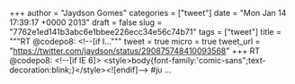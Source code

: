 
+++
author = "Jaydson Gomes"
categories = ["tweet"]
date = "Mon Jan 14 17:39:17 +0000 2013"
draft = false
slug = "7762e1ed141b3abc6e1bbee226ecc34e56c74b71"
tags = ["tweet"]
title = """RT @codepo8: &lt;!--[if I..."""
tweet = true
micro = true
tweet_url = "https://twitter.com/jaydson/status/290875748410093568"
+++
RT @codepo8: &lt;!--[if IE 6]&gt;
&lt;style&gt;body{font-family:'comic-sans";text-decoration:blink;}&lt;/style&gt;&lt;![endif]--&gt; #ju ...
